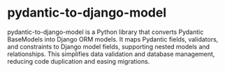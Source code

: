 # pydantic-to-django-model
 pydantic-to-django-model is a Python library that converts Pydantic BaseModels into Django ORM models. It maps Pydantic fields, validators, and constraints to Django model fields, supporting nested models and relationships. This simplifies data validation and database management, reducing code duplication and easing migrations.
